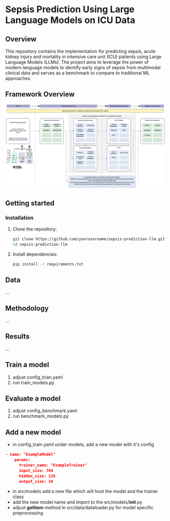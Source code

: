 # Sepsis Prediction Using Large Language Models on ICU Data

## Overview

This repository contains the implementation for predicting sepsis, acute kidney injury and mortality in intensive care unit (ICU) patients using Large Language Models (LLMs). The project aims to leverage the power of modern language models to identify early signs of sepsis from multimodal clinical data and serves as a benchmark to compare to traditional ML approaches

## Framework Overview

![Framework Overview](src/framework.png)

## Getting started

### Installation

1. Clone the repository:

   ```bash
   git clone https://github.com/yourusername/sepsis-prediction-llm.git
   cd sepsis-prediction-llm
   ```

2. Install dependencies:
   ```bash
   pip install -r requirements.txt
   ```

## Data

...

## Methodology

...

## Results

...

## Train a model

1. adjust config_trian.yaml
2. run train_models.py

## Evaluate a model

1. adjust config_benchmark.yaml
2. run benchmark_models.py

## Add a new model

- in config_train.yaml under models, add a new model with it's config

```json
- name: "ExampleModel"
    params:
      trainer_name: "ExampleTrainer"
      input_size: 784
      hidden_size: 128
      output_size: 10
```

- in src/models add a new file which will host the model and the trainer class
- add the new model name and import to the src/models/**init**.py
- adjust **getitem** method in src/data/dataloader.py for model specific preprocessing
